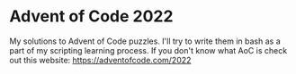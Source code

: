 # Advent of Code 2022
My solutions to Advent of Code puzzles. I'll try to write them in bash as a part of my scripting learning process.
If you don't know what AoC is check out this website: https://adventofcode.com/2022
